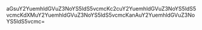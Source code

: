 aGsuY2YuemhldGVuZ3NoYS5ldS5vcmcKc2cuY2YuemhldGVuZ3NoYS5ldS5vcmcKdXMuY2YuemhldGVuZ3NoYS5ldS5vcmcKanAuY2YuemhldGVuZ3NoYS5ldS5vcmc=
